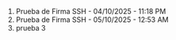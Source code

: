 1. Prueba de Firma SSH - 04/10/2025 - 11:18 PM
2. Prueba de Firma SSH - 05/10/2025 - 12:53 AM
3. prueba 3
